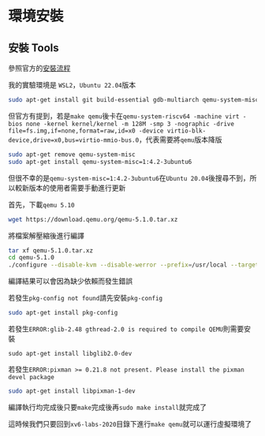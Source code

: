 # 環境安裝

## 安裝 Tools

參照官方的[安裝流程](https://pdos.csail.mit.edu/6.S081/2020/tools.html)

我的實驗環境是 `WSL2`，`Ubuntu 22.04`版本

```bash
sudo apt-get install git build-essential gdb-multiarch qemu-system-misc gcc-riscv64-linux-gnu binutils-riscv64-linux-gnu 
```

但官方有提到，若是`make qemu`後卡在`qemu-system-riscv64 -machine virt -bios none -kernel kernel/kernel -m 128M -smp 3 -nographic -drive file=fs.img,if=none,format=raw,id=x0 -device virtio-blk-device,drive=x0,bus=virtio-mmio-bus.0`，代表需要將`qemu`版本降版

```bash
sudo apt-get remove qemu-system-misc
sudo apt-get install qemu-system-misc=1:4.2-3ubuntu6
```

但很不幸的是`qemu-system-misc=1:4.2-3ubuntu6`在`Ubuntu 20.04`後搜尋不到，所以較新版本的使用者需要手動進行更新

首先，下載`qemu 5.10`

```bash
wget https://download.qemu.org/qemu-5.1.0.tar.xz
```

將檔案解壓縮後進行編譯

```bash
tar xf qemu-5.1.0.tar.xz
cd qemu-5.1.0
./configure --disable-kvm --disable-werror --prefix=/usr/local --target-list="riscv64-softmmu"
```

編譯結果可以會因為缺少依賴而發生錯誤

若發生`pkg-config not found`請先安裝`pkg-config`

```bash
sudo apt-get install pkg-config
```

若發生`ERROR:glib-2.48 gthread-2.0 is required to compile QEMU`則需要安裝

```BAS
sudo apt-get install libglib2.0-dev
```

若發生`ERROR:pixman >= 0.21.8 not present. Please install the pixman devel package`

```bash
sudo apt-get install libpixman-1-dev
```

編譯執行均完成後只要`make`完成後再`sudo make install`就完成了

這時候我們只要回到`xv6-labs-2020`目錄下進行`make qemu`就可以運行虛擬環境了

